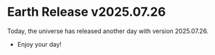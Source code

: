 # Earth Release v2025.07.26
Today, the universe has released another day with version 2025.07.26.
- Enjoy your day!
